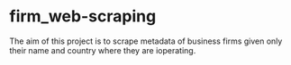 # firm_web-scraping
The aim of this project is to scrape metadata of business firms given only their name and country where they are ioperating.
